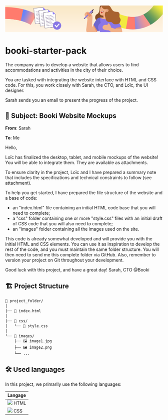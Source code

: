 ![png](readme_pictures/banner.png)

# booki-starter-pack

The company aims to develop a website that allows users to find accommodations and activities in the city of their choice.

You are tasked with integrating the website interface with HTML and CSS code. For this, you work closely with Sarah, the CTO, and Loïc, the UI designer.

Sarah sends you an email to present the progress of the project.

## 🚀 Subject: Booki Website Mockups
**From**: Sarah

**To**: Me

Hello,

Loïc has finalized the desktop, tablet, and mobile mockups of the website! You will be able to integrate them. They are available as attachments.

To ensure clarity in the project, Loïc and I have prepared a summary note that includes the specifications and technical constraints to follow (see attachment).

To help you get started, I have prepared the file structure of the website and a base of code:
- an "index.html" file containing an initial HTML code base that you will need to complete;
- a "css" folder containing one or more "style.css" files with an initial draft of CSS code that you will also need to complete;
- an "images" folder containing all the images used on the site.

This code is already somewhat developed and will provide you with the initial HTML and CSS elements. You can use it as inspiration to develop the rest of the code, and you must maintain the same folder structure. You will then need to send me this complete folder via GitHub. Also, remember to version your project on Git throughout your development.

Good luck with this project, and have a great day!
Sarah, CTO @Booki

## 🏗️ Project Structure

```<name of the language>
📁 project_folder/
│
├── 📄 index.html
│
├── 📁 css/
│   └── 📄 style.css
│
└── 📁 images/
    ├── 🖼️ image1.jpg
    ├── 🖼️ image2.png
    └── ...
```

## 🛠️ Used languages

In this project, we primarily use the following languages:

| Langage |
| ------- |
| <img src="https://img.icons8.com/color/48/000000/html-5.png"/> HTML |
| <img src="https://img.icons8.com/color/48/000000/css3.png"/> CSS |

